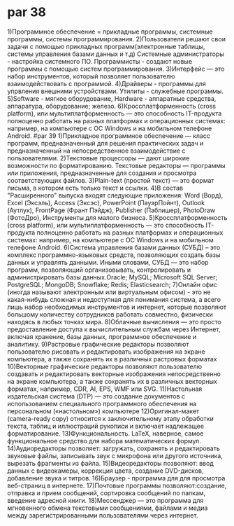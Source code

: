 # par 38
1)Программное обеспечение = прикладные программы, системные программы, системы программирования.
2)Пользователи решают свои задачи с помощью прикладных программ(электронные таблицы, системы управления базами данных и т.д)
Системные администраторы - настройка системного ПО.
Программисты - создают новые программы с помощью систем программирования.
3)Интерфейс — это набор инструментов, который позволяет пользователю взаимодействовать с программой.
4)Драйверы - программы для упрвления внешними устройствами. Утилиты - служебные программы.
5)Software - мягкое оборудование, Hardware - аппаратные средства, аппаратура, оборудование; железо.
6)Кроссплатформенность (cross platform), или мультиплатформенность — это способность IT-продукта полноценно работать на разных платформах и операционных системах: например, на компьютере с ОС Windows и на мобильном телефоне Android.
#par 39
1)Прикладное программное обеспечение — класс программ, предназначенный для решения практических задач и предназначенный на непосредственное взаимодействие с пользователями.
2)Текстовые процессоры — дают широкие возможности по форматированию. Текстовые редакторы — программы или приложения, предназначенные для создания и просмотра соответствующих файлов.
3)Plain-text (простой текст) — это формат письма, в котором есть только текст и ссылки.
4)В состав "Расширенного" выпуска входят следующие приложения: Word (Ворд), Excel (Эксэль), Access (Эксэс), PowerPoint (ПауэрПойнт), Outlook (Аутлук), FrontPage (Франт Пэйдж), Publisher (Паблишер), PhotoDraw (ФотоДро), Инструменты для малого бизнеса.
5)Кроссплатформенность (cross platform), или мультиплатформенность — это способность IT-продукта полноценно работать на разных платформах и операционных системах: например, на компьютере с ОС Windows и на мобильном телефоне Android.
6)Система управления базами данных (СУБД) – это комплекс программно-языковых средств, позволяющих создать базы данных и управлять данными. Иными словами, СУБД — это набор программ, позволяющий организовывать, контролировать и администрировать базы данных.Oracle;
MySQL;
Microsoft SQL Server;
PostgreSQL;
MongoDB;
Snowflake;
Redis;
Elasticsearch;
7)Онлайн офис (иногда называют электронным или виртуальным офисом) - это не какая-нибудь сложная и недоступная для понимания система, 
а всего лишь набор необходимых инструментов и интернет, которые позволяют большому количеству сотрудников работать совместно, физически находясь в любых точках мира.
8)Облачные вычисления — это просто предоставление доступа к вычислительным службам через Интернет, включая хранение, базы данных, программное обеспечение и аналитику.
9)Растровые графические редакторы позволяют пользователю рисовать и редактировать изображения на экране компьютера, а также сохранять их в различных растровых форматах
10)Векторные графические редакторы позволяют пользователю создавать и редактировать векторные изображения непосредственно на экране компьютера, а также сохранять их в различных векторных форматах, например, CDR, AI, EPS, WMF или SVG.
11)Настольная издательская система (DTP) — это создание документов с использованием специального программного обеспечения на персональном («настольном») компьютере 
12)Оригинал-макет (сamera-ready copy) относится к заключительному этапу обработки текста, таблиц и иллюстраций рукописи и включает надлежащее форматирование.
13)Функциональность. LaTeX, наверное, самое функциональное средство для набора математических формул.
14)Аудиоредакторы позволяет: загружать, сохранять и редактировать звуковые файлы, записывать звук с микрофона или другого источника, вырезать фрагменты из файла.
15)Видеоредакторы позволяют: ввод данных с видеокамеры, коррекция цвета, создание DVD-дисков, добавление звука и титров.
16)Браузер - программа для для просмотра веб-страниц в интернете.
17)Почтовые программы позволяют:создание, отправка и прием сообщений, сортировка сообщений по папкам, введение адресной книги.
18)Мессенджер — это программа для мгновенного обмена текстовыми сообщениями, файлами и медиа между зарегистрированными пользователями через интернет. 
